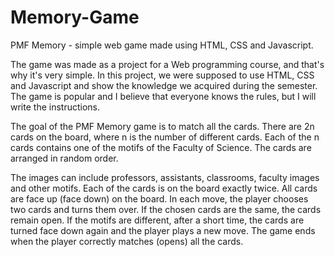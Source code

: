 # Memory-Game
PMF Memory - simple web game made using HTML, CSS and Javascript.

The game was made as a project for a Web programming course, and that's why it's very simple. In this project, we were supposed to use HTML, CSS and Javascript and show the knowledge we acquired during the semester.
The game is popular and I believe that everyone knows the rules, but I will write the instructions.

The goal of the PMF Memory game is to match all the cards.
There are 2n cards on the board, where n is the number of different cards. Each of the n cards contains one of the motifs of the Faculty of Science. The cards are arranged in random order.

The images can include professors, assistants, classrooms, faculty images and other motifs. Each of the cards is on the board exactly twice.
All cards are face up (face down) on the board. In each move, the player chooses two cards and turns them over. If the chosen cards are the same, the cards remain open.
If the motifs are different, after a short time, the cards are turned face down again and the player plays a new move. The game ends when the player correctly matches (opens) all the cards.




